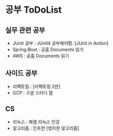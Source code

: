 # 공부 ToDoList
## 실무 관련 공부
- JUnit 공부 : JUnit4 공부해야함. [JUnit in Action]
- Spring Boot : 공홈 Documents 읽기
- AWS : 공홈 Documents 읽기

## 사이드 공부
- 리팩토릴 : [리팩토링 2판]
- GCP : 구글 스터디 잼

## CS
- 리눅스 : 패캠 리눅스 인강
- 알고리즘 : 인프런 [영리한 알고리즘]